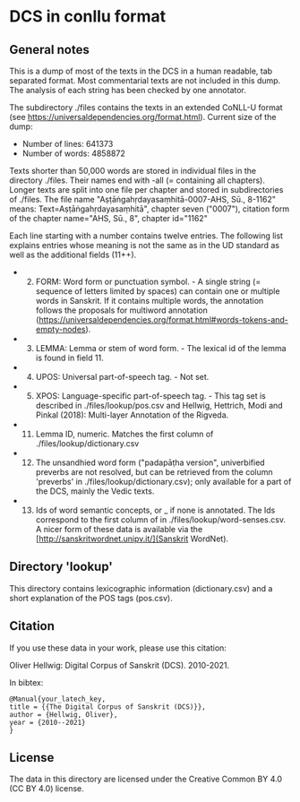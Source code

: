 # DCS in conllu format

## General notes

This is a dump of most of the texts in the DCS in a human readable, tab separated format. Most commentarial texts are not included in this dump.
The analysis of each string has been checked by one annotator.

The subdirectory ./files contains the texts in an extended CoNLL-U format (see https://universaldependencies.org/format.html).
Current size of the dump:

* Number of lines: 641373
* Number of words: 4858872

Texts shorter than 50,000 words are stored in individual files in the directory ./files. Their names end with -all (= containing all chapters).
Longer texts are split into one file per chapter and stored in subdirectories of ./files.
The file name "Aṣṭāṅgahṛdayasaṃhitā-0007-AHS, Sū., 8-1162" means: Text=Aṣṭāṅgahṛdayasaṃhitā", chapter seven ("0007"), citation form of the chapter name="AHS, Sū., 8", chapter id="1162"

Each line starting with a number contains twelve entries. The following list explains entries whose meaning is not the same as in the UD standard as well as the additional fields (11++).

* 2. FORM: Word form or punctuation symbol. - A single string (= sequence of letters limited by spaces) can contain one or multiple words in Sanskrit. If it contains multiple words, the annotation follows the proposals for multiword annotation (https://universaldependencies.org/format.html#words-tokens-and-empty-nodes).
* 3. LEMMA: Lemma or stem of word form. - The lexical id of the lemma is found in field 11.
* 4. UPOS: Universal part-of-speech tag. - Not set.
* 5. XPOS: Language-specific part-of-speech tag. - This tag set is described in ./files/lookup/pos.csv and Hellwig, Hettrich, Modi and Pinkal (2018): Multi-layer Annotation of the Rigveda.
* 11. Lemma ID, numeric. Matches the first column of ./files/lookup/dictionary.csv
* 12. The unsandhied word form ("padapāṭha version", univerbified preverbs are not resolved, but can be retrieved from the column 'preverbs' in ./files/lookup/dictionary.csv); only available for a part of the DCS, mainly the Vedic texts.
* 13. Ids of word semantic concepts, or _ if none is annotated. The Ids correspond to the first column of in ./files/lookup/word-senses.csv. A nicer form of these data is available via the [http://sanskritwordnet.unipv.it/](Sanskrit WordNet).

## Directory 'lookup'

This directory contains lexicographic information (dictionary.csv) and a short explanation of the POS tags (pos.csv).

## Citation

If you use these data in your work, please use this citation:

Oliver Hellwig: Digital Corpus of Sanskrit (DCS). 2010-2021.

In bibtex:
```
@Manual{your_latech_key,
title = {{The Digital Corpus of Sanskrit (DCS)}},
author = {Hellwig, Oliver},
year = {2010--2021}
}
```

 
## License

The data in this directory are licensed under the Creative Common BY 4.0 (CC BY 4.0) license.